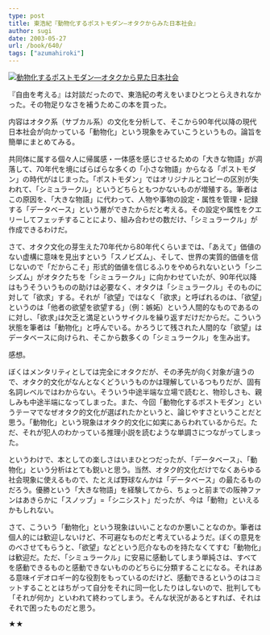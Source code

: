 ```yaml
---
type: post
title: 東浩紀『動物化するポストモダン―オタクからみた日本社会』
author: sugi
date: 2003-05-27
url: /book/640/
tags: ["azumahiroki"]
---
```

<a href="http://www.amazon.co.jp/exec/obidos/ASIN/4061495755/chezsugi-22/ref=nosim/" onclick="_gaq.push(['_trackEvent', 'outbound-article', 'http://www.amazon.co.jp/exec/obidos/ASIN/4061495755/chezsugi-22/ref=nosim/', '']);" name="amazletlink" target="_blank"><img src="http://i2.wp.com/ec2.images-amazon.com/images/I/41JBA104S8L.SL160.jpg?w=660" alt="動物化するポストモダン―オタクから見た日本社会" class="alignleft" data-recalc-dims="1" /></a>

『自由を考える』は対談だったので、東浩紀の考えをいまひとつとらえきれなかった。その物足りなさを補うためこの本を買った。

内容はオタク系（サブカル系）の文化を分析して、そこから90年代以降の現代日本社会が向かっている「動物化」という現象をみていこうというもの。論旨を簡単にまとめてみる。

共同体に属する個々人に帰属感・一体感を感じさせるための「大きな物語」が凋落して、70年代を境にばらばらな多くの「小さな物語」からなる「ポストモダン」の時代がはじまった。「ポストモダン」ではオリジナルとコピーの区別が失われて、「シミュラークル」というどちらともつかないものが増殖する。筆者はこの原因を、「大きな物語」に代わって、人物や事物の設定・属性を管理・記録する「データベース」という層ができたからだと考える。その設定や属性をクエリーしてフェッチすることにより、組み合わせの数だけ、「シミュラークル」が作成できるわけだ。

さて、オタク文化の芽生えた70年代から80年代くらいまでは、「あえて」価値のない虚構に意味を見出すという「スノビズム」、そして、世界の実質的価値を信じないので「だからこそ」形式的価値を信じるふりをやめられないという「シニシズム」がオタクたちを「シミュラークル」に向かわせていたが、90年代以降はもうそういうものの助けは必要なく、オタクは「シミュラークル」そのものに対して「欲求」する。それが「欲望」ではなく「欲求」と呼ばれるのは、「欲望」というのは「他者の欲望を欲望する」（例：嫉妬）という人間的なものであるのに対し、「欲求｣は欠乏と満足というサイクルを繰り返すだけだからだ。こういう状態を筆者は「動物化」と呼んでいる。かろうじて残された人間的な「欲望」はデータベースに向けられ、そこから数多くの「シミュラークル」を生み出す。

感想。

ぼくはメンタリティとしては完全にオタクだが、その矛先が向く対象が違うので、オタク的文化がなんとなくどういうものかは理解しているつもりだが、固有名詞レベルではわからない。そういう中途半端な立場で読むと、物珍しさも、親しみも中途半端になってしまった。また、今回「動物化するポストモダン」というテーマでなぜオタク的文化が選ばれたかというと、論じやすさということだと思う。「動物化」という現象はオタク的文化に如実にあらわれているからだ。ただ、それが犯人のわかっている推理小説を読むような単調さにつながってしまった。

というわけで、本としての楽しさはいまひとつだったが、「データベース」、「動物化」という分析はとても鋭いと思う。当然、オタク的文化だけでなくあらゆる社会現象に使えるもので、たとえば野球なんかは「データベース」の最たるものだろう。優勝という「大きな物語」を経験してから、ちょっと前までの阪神ファンはあきらかに「スノッブ」=「シニシスト」だったが、今は「動物」といえるかもしれない。

さて、こういう「動物化」という現象はいいことなのか悪いことなのか。筆者は個人的には歓迎しないけど、不可避なものだと考えているようだ。ぼくの意見をのべさせてもらうと、「欲望」などという厄介なものを持たなくてすむ「動物化」は歓迎だ。ただ、「シミュラークル」に安易に感動してしまう単純さは、すべてを感動できるものと感動できないもののどちらに分類することになる。それはある意味イデオロギー的な役割をもっているのだけど、感動できるというのはコミットすることとはちがって自分をそれに同一化したりはしないので、批判しても「それが何か」といわれて終わってしまう。そんな状況があるとすれば、それはそれで困ったものだと思う。

★★

